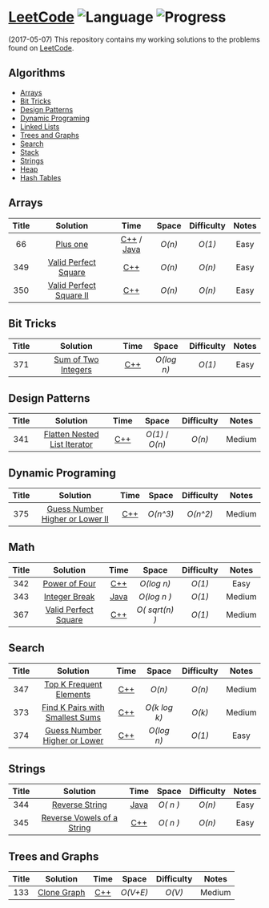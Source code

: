 # [LeetCode](https://leetcode.com/problemset/algorithms/) ![Language](https://img.shields.io/badge/language-Java/C/C++%2014/Python-orange.svg)  ![Progress](https://img.shields.io/badge/progress-274%20%2F%20566-ff69b4.svg)
(2017-05-07) This repository contains my working solutions to the problems found on [LeetCode](https://www.leetcode.com/problemset/algorithms/).


## Algorithms

* [Arrays](https://github.com/kmather73/LeetCode#arrays)
* [Bit Tricks](https://github.com/kmather73/LeetCode#bit-tricks)
* [Design Patterns](https://github.com/kmather73/LeetCode#design-patterns)
* [Dynamic Programing](https://github.com/kmather73/LeetCode#dynamic-programing)
* [Linked Lists](https://github.com/kmather73/LeetCode#LinkedLists)
* [Trees and Graphs](https://github.com/kmather73/LeetCode#trees-and-graphs)
* [Search](https://github.com/kmather73/LeetCode#search)
* [Stack](https://github.com/kmather73/LeetCode#stack)
* [Strings](https://github.com/kmather73/LeetCode#strings)
* [Heap](https://github.com/kmather73/LeetCode#Array)
* [Hash Tables](https://github.com/kmather73/LeetCode#Hash)





## Arrays

| Title           |  Solution       |  Time           | Space           | Difficulty    | Notes |
|:-----:|:----------------:|:---------------:|:---------------:|:---------------:|:-------------:|
|66   | [Plus one](https://leetcode.com/problems/plus-one/) | [C++](./C++/Plus%20One.cpp) / [Java](./Java/PlusOne.java) | _O(n)_       | _O(1)_          | Easy         |
|349  | [Valid Perfect Square](https://leetcode.com/problems/intersection-of-two-arrays/) | [C++](./C++/Valid%20Perfect%20Square.cpp) | _O(n)_ | _O(n)_ | Easy |
|350  | [Valid Perfect Square II](https://leetcode.com/problems/intersection-of-two-arrays-ii/) | [C++](./C++/Valid%20Perfect%20Square%20II.cpp) | _O(n)_ | _O(n)_ | Easy |


## Bit Tricks
| Title           |  Solution       |  Time           | Space           | Difficulty    | Notes |
|:-----:|:----------------:|:---------------:|:---------------:|:---------------:|:-------------:|
371  | [Sum of Two Integers](https://leetcode.com/problems/flatten-nested-list-iterator/) | [C++](c++/Sum%20of%20Two%20Integers.cpp) | _O(log n)_ | _O(1)_ | Easy | 


## Design Patterns
| Title           |  Solution       |  Time           | Space           | Difficulty    | Notes |
|:-----:|:----------------:|:---------------:|:---------------:|:---------------:|:-------------:|
341  | [Flatten Nested List Iterator](https://leetcode.com/problems/flatten-nested-list-iterator/) | [C++](c++/Flatten%20Nested%20List%20Iterator.cpp) | _O(1)_ / _O(n)_ | _O(n)_ | Medium | 


## Dynamic Programing
| Title           |  Solution       |  Time           | Space           | Difficulty    | Notes |
|:-----:|:----------------:|:---------------:|:---------------:|:---------------:|:-------------:|
375  | [Guess Number Higher or Lower II](https://leetcode.com/problems/guess-number-higher-or-lower-ii/) | [C++](./C++/Guess%20Number%20Higher%20or%20Lower%20II.cpp) | _O(n^3)_       | _O(n^2)_          | Medium         |


## Math
| Title           |  Solution       |  Time           | Space           | Difficulty    | Notes |
|:-----:|:----------------:|:---------------:|:---------------:|:---------------:|:-------------:|
342  | [Power of Four](https://leetcode.com/problems/power-of-four/) |[C++](.C++/Power%20of%20Four.cpp) | _O(log n)_ | _O(1)_ | Easy |
343  | [Integer Break](https://leetcode.com/problems/integer-break/) | [Java](./Java/Integer%20Break.java) | _O(log n )_ | _O(1)_ | Medium |
367  | [Valid Perfect Square](https://leetcode.com/problems/valid-perfect-square/) | [C++](./C++/Valid%20Perfect%20Square.cpp) | _O( sqrt(n) )_       | _O(1)_          | Medium         |


## Search
| Title           |  Solution       |  Time           | Space           | Difficulty    | Notes |
|:-----:|:----------------:|:---------------:|:---------------:|:---------------:|:-------------:|
347  | [Top K Frequent Elements](https://leetcode.com/problems/top-k-frequent-elements/) | [C++](./C++/Top%20K%20Frequent%20Elements.cpp) | _O(n)_ | _O(n)_ | Medium |
373  | [Find K Pairs with Smallest Sums](https://leetcode.com/problems/find-k-pairs-with-smallest-sums/) | [C++](./C++/Find%20K%20Pairs%20with%20Smallest%20Sums.cpp) | _O(k log k)_ | _O(k)_ | Medium | 
374  | [Guess Number Higher or Lower](https://leetcode.com/problems/guess-number-higher-or-lower/) | [C++](./C++/Guess%20Number%20Higher%20or%20Lower.cpp) | _O(log n)_       | _O(1)_          | Easy         |


## Strings
| Title           |  Solution       |  Time           | Space           | Difficulty    | Notes |
|:-----:|:----------------:|:---------------:|:---------------:|:---------------:|:-------------:|
344  | [Reverse String](https://leetcode.com/problems/reverse-string/) | [Java](./Java/Reverse%20String.java) | _O( n )_  | _O(n)_          | Easy         |
345  | [Reverse Vowels of a String](https://leetcode.com/problems/reverse-vowels-of-a-string/) | [C++](./C++/Reverse%20Vowels%20of%20a%20String.cpp) | _O( n )_  | _O(n)_          | Easy         |


## Trees and Graphs
| Title           |  Solution       |  Time           | Space           | Difficulty    | Notes |
|:-----:|:----------------:|:---------------:|:---------------:|:---------------:|:-------------:|
133  | [Clone Graph](https://leetcode.com/problems/clone-graph/) | [C++](./C++/Clone%20Graph.cpp) | _O(V+E)_ | _O(V)_ |  Medium | BFS
